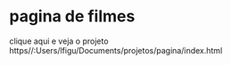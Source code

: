 # pagina de filmes
 
clique aqui e veja o projeto https//:Users/lfigu/Documents/projetos/pagina/index.html
